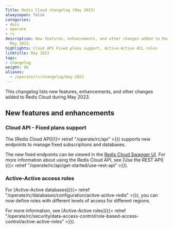 ```yaml
---
Title: Redis Cloud changelog (May 2023)
alwaysopen: false
categories:
- docs
- operate
- rc
description: New features, enhancements, and other changes added to Redis Cloud during
  May 2023.
highlights: Cloud API Fixed plans support, Active-Active ACL roles
linktitle: May 2023
tags:
- changelog
weight: 86
aliases:
  - /operate/rc/changelog/may-2023
---
```


This changelog lists new features, enhancements, and other changes added to Redis Cloud during May 2023.

## New features and enhancements

### Cloud API - Fixed plans support

The [Redis Cloud API]({{< relref "/operate/rc/api" >}}) supports new endpoints to manage fixed subscriptions and databases. 

The new fixed endpoints can be viewed in the [Redis Cloud Swagger UI](https://api.redislabs.com/v1/swagger-ui/index.html#/Subscriptions%20-%20Fixed). For more information about using the Redis Cloud API, see [Use the REST API]({{< relref "/operate/rc/api/get-started/use-rest-api" >}}).

### Active-Active access roles

For [Active-Active databases]({{< relref "/operate/rc/databases/configuration/active-active-redis" >}}), you can now define roles with different levels of access for different regions.

For more information, see [Active-Active roles]({{< relref "/operate/rc/security/data-access-control/role-based-access-control/active-active-roles" >}}).
